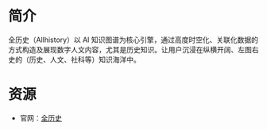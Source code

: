 # 简介

全历史（Allhistory）以 AI 知识图谱为核心引擎，通过高度时空化、关联化数据的方式构造及展现数字人文内容，尤其是历史知识。让用户沉浸在纵横开阔、左图右史的（历史、人文、社科等）知识海洋中。

# 资源

* 官网：[全历史](https://www.allhistory.com/)
